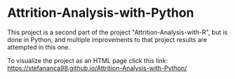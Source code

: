 # Attrition-Analysis-with-Python
This project is a second part of the project "Attrition-Analysis-with-R", but is done in Python, and multiple improvements to that project results are attempted in this one.

To visualize the project as an HTML page click this link: https://stefananca98.github.io/Attrition-Analysis-with-Python/
